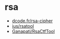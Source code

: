 # rsa

* [dcode.fr/rsa-cipher](https://www.dcode.fr/rsa-cipher)
* [ius/rsatool](https://github.com/ius/rsatool)
* [Ganapati/RsaCtfTool](https://github.com/Ganapati/RsaCtfTool)
